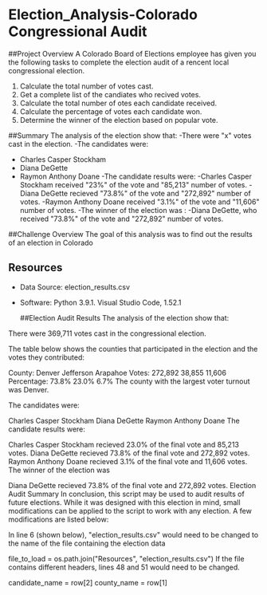 # Election_Analysis-Colorado Congressional Audit

##Project Overview
A Colorado Board of Elections employee has given you the following tasks to complete the election audit of a rencent local congressional election.

1. Calculate the total number of votes cast.
2. Get a complete list of the candiates who recived votes.
3. Calculate the total number of otes each candidate received.
4. Calculate the percentage of votes each candidate won.
5. Determine the winner of the election based on popular vote.

##Summary
The analysis of the election show that:
-There were "x" votes cast in the election.
-The candidates were:
   - Charles Casper Stockham
   - Diana DeGette
   - Raymon Anthony Doane
-The candidate results were:
   -Charles Casper Stockham received "23%" of the vote and "85,213" number of votes.
   -Diana DeGette recieved "73.8%" of the vote and "272,892" number of votes.
   -Raymon Anthony Doane received "3.1%" of the vote and "11,606" number of votes.
-The winner of the election was :
   -Diana DeGette, who received "73.8%" of the vote and "272,892" number of votes.
   
   ##Challenge Overview 
   The goal of this analysis was to find out the results of an election in Colorado
   ## Resources
- Data Source: election_results.csv
- Software: Python 3.9.1. Visual Studio Code, 1.52.1

   ##Election Audit Results
The analysis of the election show that:

There were 369,711 votes cast in the congressional election.

The table below shows the counties that participated in the election and the votes they contributed:

County:	Denver	Jefferson	Arapahoe
Votes:	272,892	38,855	11,606
Percentage:	73.8%	23.0%	6.7%
The county with the largest voter turnout was Denver.

The candidates were:

Charles Casper Stockham
Diana DeGette
Raymon Anthony Doane
The candidate results were:

Charles Casper Stockham recieved 23.0% of the final vote and 85,213 votes.
Diana DeGette recieved 73.8% of the final vote and 272,892 votes.
Raymon Anthony Doane recieved 3.1% of the final vote and 11,606 votes.
The winner of the election was

Diana DeGette recieved 73.8% of the final vote and 272,892 votes.
Election Audit Summary
In conclusion, this script may be used to audit results of future elections. While it was designed with this election in mind, small modifications can be applied to the script to work with any election. A few modifications are listed below:

In line 6 (shown below), "election_results.csv" would need to be changed to the name of the file containing the election data

file_to_load = os.path.join("Resources", "election_results.csv")
If the file contains different headers, lines 48 and 51 would need to be changed.

 candidate_name = row[2]
 county_name = row[1]
